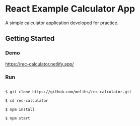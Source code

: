 # React Example Calculator App

A simple calculator application developed for practice.


## Getting Started


### Demo

https://rec-calculator.netlify.app/


### Run

```

$ git clone https://github.com/melihs/rec-calculator.git

$ cd rec-calculator

$ npm install

$ npm start
